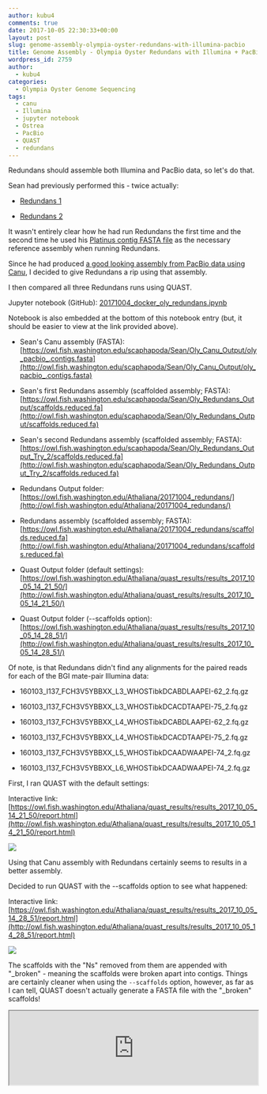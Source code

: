 ```yaml
---
author: kubu4
comments: true
date: 2017-10-05 22:30:33+00:00
layout: post
slug: genome-assembly-olympia-oyster-redundans-with-illumina-pacbio
title: Genome Assembly - Olympia Oyster Redundans with Illumina + PacBio
wordpress_id: 2759
author:
  - kubu4
categories:
  - Olympia Oyster Genome Sequencing
tags:
  - canu
  - Illumina
  - jupyter notebook
  - Ostrea
  - PacBio
  - QUAST
  - redundans
---
```


Redundans should assemble both Illumina and PacBio data, so let's do that.

Sean had previously performed this - twice actually:





  * [Redundans 1](https://genefish.wordpress.com/2017/05/24/oly-genome-redundans-run-finished/)



  * [Redundans 2](https://genefish.wordpress.com/2017/06/08/seans-notebook-oly-genome-re-assembly-try-2/)






It wasn't entirely clear how he had run Redundans the first time and the second time he used his [Platinus contig FASTA file](https://genefish.wordpress.com/2017/06/02/oly-assembly-try-2-its-yuuuuuuge/) as the necessary reference assembly when running Redundans.

Since he had produced [a good looking assembly from PacBio data using Canu](2017/10/03/assembly-comparisons-olympia-oyster-genome-assemblies.html), I decided to give Redundans a rip using that assembly.

I then compared all three Redundans runs using QUAST.

Jupyter notebook (GitHub): [20171004_docker_oly_redundans.ipynb](https://github.com/sr320/LabDocs/blob/master/jupyter_nbs/sam/20171004_docker_oly_redundans.ipynb)

Notebook is also embedded at the bottom of this notebook entry (but, it should be easier to view at the link provided above).





  * Sean's Canu assembly (FASTA): [https://owl.fish.washington.edu/scaphapoda/Sean/Oly_Canu_Output/oly_pacbio_.contigs.fasta](http://owl.fish.washington.edu/scaphapoda/Sean/Oly_Canu_Output/oly_pacbio_.contigs.fasta)


  * Sean's first Redundans assembly (scaffolded assembly; FASTA): [https://owl.fish.washington.edu/scaphapoda/Sean/Oly_Redundans_Output/scaffolds.reduced.fa](http://owl.fish.washington.edu/scaphapoda/Sean/Oly_Redundans_Output/scaffolds.reduced.fa)


  * Sean's second Redundans assembly (scaffolded assembly; FASTA): [https://owl.fish.washington.edu/scaphapoda/Sean/Oly_Redundans_Output_Try_2/scaffolds.reduced.fa](http://owl.fish.washington.edu/scaphapoda/Sean/Oly_Redundans_Output_Try_2/scaffolds.reduced.fa)



  * Redundans Output folder: [https://owl.fish.washington.edu/Athaliana/20171004_redundans/](http://owl.fish.washington.edu/Athaliana/20171004_redundans/)



  * Redundans assembly (scaffolded assembly; FASTA): [https://owl.fish.washington.edu/Athaliana/20171004_redundans/scaffolds.reduced.fa](http://owl.fish.washington.edu/Athaliana/20171004_redundans/scaffolds.reduced.fa)


  * Quast Output folder (default settings): [https://owl.fish.washington.edu/Athaliana/quast_results/results_2017_10_05_14_21_50/](http://owl.fish.washington.edu/Athaliana/quast_results/results_2017_10_05_14_21_50/)


  * Quast Output folder (--scaffolds option): [https://owl.fish.washington.edu/Athaliana/quast_results/results_2017_10_05_14_28_51/](http://owl.fish.washington.edu/Athaliana/quast_results/results_2017_10_05_14_28_51/)





Of note, is that Redundans didn't find any alignments for the paired reads for each of the BGI mate-pair Illumina data:





  * 160103_I137_FCH3V5YBBXX_L3_WHOSTibkDCABDLAAPEI-62_2.fq.gz


  * 160103_I137_FCH3V5YBBXX_L3_WHOSTibkDCACDTAAPEI-75_2.fq.gz


  * 160103_I137_FCH3V5YBBXX_L4_WHOSTibkDCABDLAAPEI-62_2.fq.gz


  * 160103_I137_FCH3V5YBBXX_L4_WHOSTibkDCACDTAAPEI-75_2.fq.gz


  * 160103_I137_FCH3V5YBBXX_L5_WHOSTibkDCAADWAAPEI-74_2.fq.gz


  * 160103_I137_FCH3V5YBBXX_L6_WHOSTibkDCAADWAAPEI-74_2.fq.gz



First, I ran QUAST with the default settings:

Interactive link: [https://owl.fish.washington.edu/Athaliana/quast_results/results_2017_10_05_14_21_50/report.html](http://owl.fish.washington.edu/Athaliana/quast_results/results_2017_10_05_14_21_50/report.html)

[![](https://owl.fish.washington.edu/Athaliana/20171005_oly_assemblies_01.png)](http://owl.fish.washington.edu/Athaliana/20171005_oly_assemblies_01.png)

Using that Canu assembly with Redundans certainly seems to results in a better assembly.

Decided to run QUAST with the --scaffolds option to see what happened:

Interactive link: [https://owl.fish.washington.edu/Athaliana/quast_results/results_2017_10_05_14_28_51/report.html](http://owl.fish.washington.edu/Athaliana/quast_results/results_2017_10_05_14_28_51/report.html)

[![](https://owl.fish.washington.edu/Athaliana/20171005_oly_assemblies_02.png)](http://owl.fish.washington.edu/Athaliana/20171005_oly_assemblies_02.png)

The scaffolds with the "Ns" removed from them are appended with "_broken" - meaning the scaffolds were broken apart into contigs. Things are certainly cleaner when using the `--scaffolds` option, however, as far as I can tell, QUAST doesn't actually generate a FASTA file with the "_broken" scaffolds!

<iframe src="https://nbviewer.jupyter.org/github/sr320/LabDocs/blob/master/jupyter_nbs/sam/20171004_docker_oly_redundans.ipynb" width="100%" same_height_as="window" scrolling="yes"></iframe>
